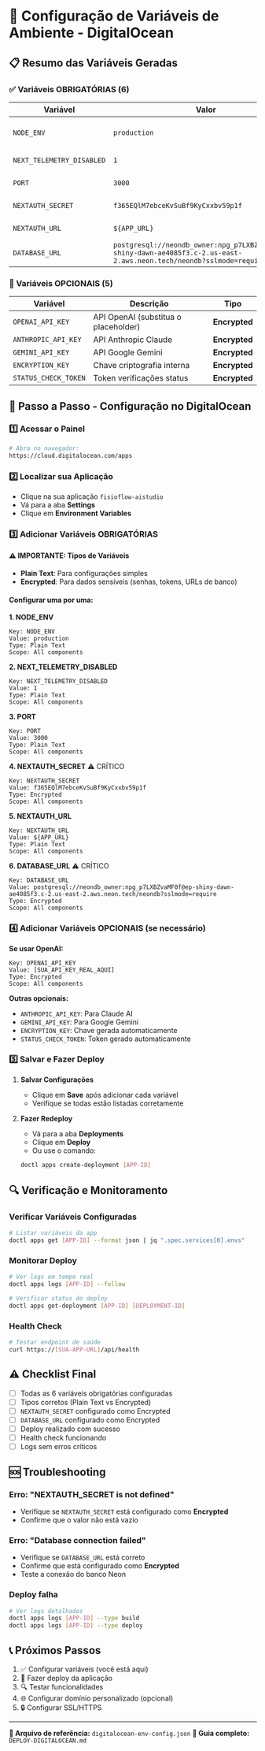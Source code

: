 # 🔧 Configuração de Variáveis de Ambiente - DigitalOcean

## 📋 Resumo das Variáveis Geradas

### ✅ Variáveis OBRIGATÓRIAS (6)

| Variável | Valor | Tipo | Descrição |
|----------|-------|------|-----------|
| `NODE_ENV` | `production` | Plain Text | Ambiente de execução |
| `NEXT_TELEMETRY_DISABLED` | `1` | Plain Text | Desabilita telemetria |
| `PORT` | `3000` | Plain Text | Porta da aplicação |
| `NEXTAUTH_SECRET` | `f365EQlM7ebceKvSuBf9KyCxxbv59p1f` | **Encrypted** | Secret NextAuth |
| `NEXTAUTH_URL` | `${APP_URL}` | Plain Text | URL automática |
| `DATABASE_URL` | `postgresql://neondb_owner:npg_p7LXBZvaMF0f@ep-shiny-dawn-ae4085f3.c-2.us-east-2.aws.neon.tech/neondb?sslmode=require` | **Encrypted** | Banco Neon |

### 🔄 Variáveis OPCIONAIS (5)

| Variável | Descrição | Tipo |
|----------|-----------|------|
| `OPENAI_API_KEY` | API OpenAI (substitua o placeholder) | **Encrypted** |
| `ANTHROPIC_API_KEY` | API Anthropic Claude | **Encrypted** |
| `GEMINI_API_KEY` | API Google Gemini | **Encrypted** |
| `ENCRYPTION_KEY` | Chave criptografia interna | **Encrypted** |
| `STATUS_CHECK_TOKEN` | Token verificações status | **Encrypted** |

## 🚀 Passo a Passo - Configuração no DigitalOcean

### 1️⃣ Acessar o Painel
```bash
# Abra no navegador:
https://cloud.digitalocean.com/apps
```

### 2️⃣ Localizar sua Aplicação
- Clique na sua aplicação `fisioflow-aistudio`
- Vá para a aba **Settings**
- Clique em **Environment Variables**

### 3️⃣ Adicionar Variáveis OBRIGATÓRIAS

#### ⚠️ IMPORTANTE: Tipos de Variáveis
- **Plain Text**: Para configurações simples
- **Encrypted**: Para dados sensíveis (senhas, tokens, URLs de banco)

#### Configurar uma por uma:

**1. NODE_ENV**
```
Key: NODE_ENV
Value: production
Type: Plain Text
Scope: All components
```

**2. NEXT_TELEMETRY_DISABLED**
```
Key: NEXT_TELEMETRY_DISABLED
Value: 1
Type: Plain Text
Scope: All components
```

**3. PORT**
```
Key: PORT
Value: 3000
Type: Plain Text
Scope: All components
```

**4. NEXTAUTH_SECRET** ⚠️ CRÍTICO
```
Key: NEXTAUTH_SECRET
Value: f365EQlM7ebceKvSuBf9KyCxxbv59p1f
Type: Encrypted
Scope: All components
```

**5. NEXTAUTH_URL**
```
Key: NEXTAUTH_URL
Value: ${APP_URL}
Type: Plain Text
Scope: All components
```

**6. DATABASE_URL** ⚠️ CRÍTICO
```
Key: DATABASE_URL
Value: postgresql://neondb_owner:npg_p7LXBZvaMF0f@ep-shiny-dawn-ae4085f3.c-2.us-east-2.aws.neon.tech/neondb?sslmode=require
Type: Encrypted
Scope: All components
```

### 4️⃣ Adicionar Variáveis OPCIONAIS (se necessário)

**Se usar OpenAI:**
```
Key: OPENAI_API_KEY
Value: [SUA_API_KEY_REAL_AQUI]
Type: Encrypted
Scope: All components
```

**Outras opcionais:**
- `ANTHROPIC_API_KEY`: Para Claude AI
- `GEMINI_API_KEY`: Para Google Gemini
- `ENCRYPTION_KEY`: Chave gerada automaticamente
- `STATUS_CHECK_TOKEN`: Token gerado automaticamente

### 5️⃣ Salvar e Fazer Deploy

1. **Salvar Configurações**
   - Clique em **Save** após adicionar cada variável
   - Verifique se todas estão listadas corretamente

2. **Fazer Redeploy**
   - Vá para a aba **Deployments**
   - Clique em **Deploy**
   - Ou use o comando:
   ```bash
   doctl apps create-deployment [APP-ID]
   ```

## 🔍 Verificação e Monitoramento

### Verificar Variáveis Configuradas
```bash
# Listar variáveis da app
doctl apps get [APP-ID] --format json | jq ".spec.services[0].envs"
```

### Monitorar Deploy
```bash
# Ver logs em tempo real
doctl apps logs [APP-ID] --follow

# Verificar status do deploy
doctl apps get-deployment [APP-ID] [DEPLOYMENT-ID]
```

### Health Check
```bash
# Testar endpoint de saúde
curl https://[SUA-APP-URL]/api/health
```

## ⚠️ Checklist Final

- [ ] Todas as 6 variáveis obrigatórias configuradas
- [ ] Tipos corretos (Plain Text vs Encrypted)
- [ ] `NEXTAUTH_SECRET` configurado como Encrypted
- [ ] `DATABASE_URL` configurado como Encrypted
- [ ] Deploy realizado com sucesso
- [ ] Health check funcionando
- [ ] Logs sem erros críticos

## 🆘 Troubleshooting

### Erro: "NEXTAUTH_SECRET is not defined"
- Verifique se `NEXTAUTH_SECRET` está configurado como **Encrypted**
- Confirme que o valor não está vazio

### Erro: "Database connection failed"
- Verifique se `DATABASE_URL` está correto
- Confirme que está configurado como **Encrypted**
- Teste a conexão do banco Neon

### Deploy falha
```bash
# Ver logs detalhados
doctl apps logs [APP-ID] --type build
doctl apps logs [APP-ID] --type deploy
```

## 📞 Próximos Passos

1. ✅ Configurar variáveis (você está aqui)
2. 🚀 Fazer deploy da aplicação
3. 🔍 Testar funcionalidades
4. 🌐 Configurar domínio personalizado (opcional)
5. 🔒 Configurar SSL/HTTPS

---

**📁 Arquivo de referência:** `digitalocean-env-config.json`
**📖 Guia completo:** `DEPLOY-DIGITALOCEAN.md`